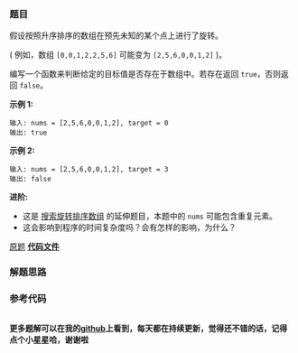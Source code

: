 ### 题目
假设按照升序排序的数组在预先未知的某个点上进行了旋转。

( 例如，数组 `[0,0,1,2,2,5,6]` 可能变为 `[2,5,6,0,0,1,2]` )。

编写一个函数来判断给定的目标值是否存在于数组中。若存在返回 `true`，否则返回 `false`。

**示例  1:**

    
    
    输入: nums = [2,5,6,0,0,1,2], target = 0
    输出: true
    

**示例  2:**

    
    
    输入: nums = [2,5,6,0,0,1,2], target = 3
    输出: false

**进阶:**

  * 这是 [搜索旋转排序数组](https://leetcode-cn.com/problems/search-in-rotated-sorted-array/description/) 的延伸题目，本题中的 `nums`  可能包含重复元素。
  * 这会影响到程序的时间复杂度吗？会有怎样的影响，为什么？

[原题](https://leetcode-cn.com/problems/search-in-rotated-sorted-array-ii/)    **[代码文件]()**


### 解题思路




### 参考代码

```go


```




**更多题解可以在我的[github](https://github.com/LZH139/leetcode_Go)上看到，每天都在持续更新，觉得还不错的话，记得点个小星星哈，谢谢啦**
